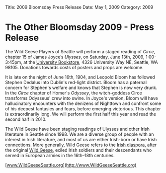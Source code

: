 Title: 2009 Bloomsday Press Release
Date: May 1, 2009
Category: 2009

# The Other Bloomsday 2009 - Press Release

The Wild Geese Players of Seattle will perform a staged reading of *Circe*,
chapter 15 of James Joyce’s *Ulysses*, on Saturday, June 13th, 2009, 1:00-3:45pm,
at the [University Bookstore](http://www.bookstore.washington.edu/),
4326 University Way NE, Seattle, WA 98105.
Donations towards costs of posters and props are welcome.

It is late on the night of June 16th, 1904, and Leopold Bloom has
followed Stephen Dedalus into Dublin's red-light district. Bloom has a
paternal concern for Stephen's welfare and knows that Stephen is now
very drunk. In the *Circe* chapter of Homer's *Odyssey*, the
witch-goddess Circe transforms Odysseus' crew into swine. In Joyce's
version, Bloom will have hallucinatory encounters with the denizens of
Nighttown and confront some of his deepest fantasies and fears, before
emerging victorious. This chapter is extraordinarily long. We will
perform the first half this year and read the second half in 2010.

The Wild Geese have been staging readings of Ulysses and other Irish
literature in Seattle since 1998. We are a diverse group of people with
an interest in Irish literature, and most of us are either Irish-born or
have Irish connections. More generally, Wild Geese refers to the [Irish
diaspora](http://en.wikipedia.org/wiki/Irish_diaspora), after the
original [Wild
Geese](http://en.wikipedia.org/wiki/Flight_of_the_Wild_Geese), exiled
Irish soldiers and their descendants who served in European armies in
the 16th–18th centuries.

[www.WildGeeseSeattle.org](http://www.WildGeeseSeattle.org)
